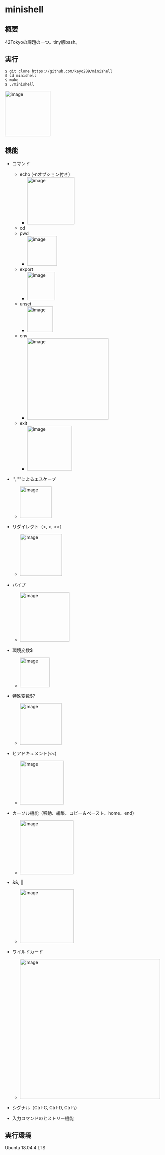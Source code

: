 # minishell
## 概要
42Tokyoの課題の一つ。tiny版bash。

## 実行
```
$ git clone https://github.com/kayo289/minishell
$ cd minishell
$ make
$ ./minishell
```
<img width="145" alt="image" src="https://user-images.githubusercontent.com/57135683/210717224-8bd656d9-acd9-4035-b5d8-9ac10be0dd67.png">

## 機能
- コマンド
  - echo (-nオプション付き）
    - <img width="151" alt="image" src="https://user-images.githubusercontent.com/57135683/210717608-92df6560-e8b7-4cb0-869f-02a80415fdff.png">
  - cd 
  - pwd
    - <img width="95" alt="image" src="https://user-images.githubusercontent.com/57135683/210717799-407758fb-d457-462d-a822-90895622fdd7.png">
  - export
    - <img width="89" alt="image" src="https://user-images.githubusercontent.com/57135683/210717930-ca8269d3-5057-4b6c-aecc-1738616ae498.png">
  - unset
    - <img width="82" alt="image" src="https://user-images.githubusercontent.com/57135683/210718278-ab8e9646-23ce-4066-be64-1f003468c69c.png">
  - env
    - <img width="260" alt="image" src="https://user-images.githubusercontent.com/57135683/210718085-5050b94b-ecb9-4642-8885-9a296452b591.png">
  - exit
    - <img width="143" alt="image" src="https://user-images.githubusercontent.com/57135683/210718119-1f603591-e608-4f16-899d-882b0002716f.png">

- '', ""によるエスケープ
  - <img width="101" alt="image" src="https://user-images.githubusercontent.com/57135683/210718646-c2c6671c-3091-4490-abcc-372782e80685.png">

- リダイレクト（<, >, >>）
  - <img width="134" alt="image" src="https://user-images.githubusercontent.com/57135683/210718760-1d87a4a5-28cd-4add-a2c1-0a8b744ee675.png">

- パイプ
  - <img width="158" alt="image" src="https://user-images.githubusercontent.com/57135683/210719161-4fa400ae-7ea4-40c2-a253-e18a153dae00.png">

- 環境変数$
  - <img width="95" alt="image" src="https://user-images.githubusercontent.com/57135683/210719339-62d67461-7a00-47b0-b240-a4b1421ba585.png">

- 特殊変数$?
  - <img width="133" alt="image" src="https://user-images.githubusercontent.com/57135683/210719443-9accaf6e-33d1-4079-bd2b-6aebd5afa0ff.png">

- ヒアドキュメント(<<)
  - <img width="140" alt="image" src="https://user-images.githubusercontent.com/57135683/210719821-81188546-e22c-48f2-a05f-b4c88cb1c4e3.png">

- カーソル機能（移動、編集、コピー＆ペースト、home、end）
  - <img width="171" alt="image" src="https://user-images.githubusercontent.com/57135683/210719948-35d6a735-90ea-4c72-b937-60975e4c8c0c.png">

- &&, ||
  - <img width="172" alt="image" src="https://user-images.githubusercontent.com/57135683/210720133-f178dbb5-de97-409f-a77a-56075f92632f.png">

- ワイルドカード
  - <img width="448" alt="image" src="https://user-images.githubusercontent.com/57135683/210720252-dbba9c81-8813-4669-8130-caa40d8b6cdd.png">
  
- シグナル（Ctrl-C, Ctrl-D, Ctrl-\）
- 入力コマンドのヒストリー機能

## 実行環境
Ubuntu 18.04.4 LTS
